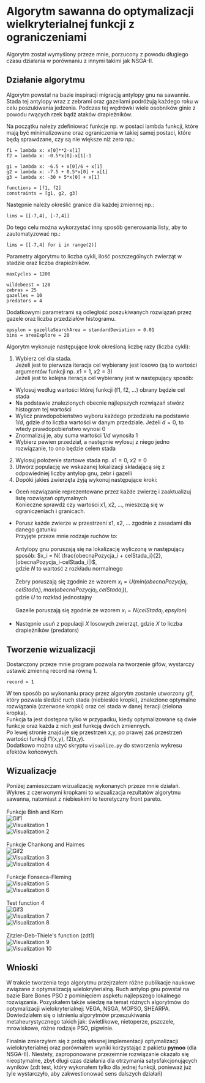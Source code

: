 # Algorytm sawanna do optymalizacji wielkryterialnej funkcji z ograniczeniami

Algorytm został wymyślony przeze mnie, porzucony z powodu długiego czasu działania w porównaniu z innymi takimi jak NSGA-II.

## Działanie algorytmu

Algorytm powstał na bazie inspiracji migracją antylopy gnu na sawannie. Stada tej antylopy wraz z zebrami oraz gazellami podróżują każdego roku w celu poszukiwania jedzenia. Podczas tej wędrówki wiele osobników ginie z powodu rwących rzek bądź ataków drapieżników.

Na początku należy zdefiniować funkcje np. w postaci lambda funkcji, które mają być minimalizowane oraz ograniczenia w takiej samej postaci, które będą sprawdzane, czy są nie większe niż zero np.:
```
f1 = lambda x: x[0]**2-x[1]
f2 = lambda x: -0.5*x[0]-x[1]-1

g1 = lambda x: -6.5 + x[0]/6 + x[1]
g2 = lambda x: -7.5 + 0.5*x[0] + x[1]
g3 = lambda x: -30 + 5*x[0] + x[1]

functions = [f1, f2]
constraints = [g1, g2, g3]
```
Następnie należy określić granice dla każdej zmiennej np.:
```
lims = [[-7,4], [-7,4]]
```
Do tego celu można wykorzystać inny sposób generowania listy, aby to zautomatyzować np.:
```
lims = [[-7,4] for i in range(2)]
```
Parametry algorytmu to liczba cykli, ilość poszczególnych zwierząt w stadzie oraz liczba drapieżników.
```
maxCycles = 1200

wildebeest = 120
zebras = 25
gazelles = 10
predators = 4
```
Dodatkowymi parametrami są odległość poszukiwanych rozwiązań przez gazele oraz liczba przedziałów histogramu.
```
epsylon = gazellaSearchArea = standardDeviation = 0.01
bins = areaExplore = 20
```
Algorytm wykonuje następujące krok określoną liczbę razy (liczba cykli):
1. Wybierz cel dla stada. \
Jeżeli jest to pierwsza iteracja cel wybierany jest losowo (są to wartości argumentów funkcji np. $x1 = 1$, $x2 = 3$)\
Jeżeli jest to kolejna iteracja cel wybierany jest w następujący sposób:
- Wylosuj według wartości której funkcji (f1, f2, ...) obrany będzie cel stada
- Na podstawie znalezionych obecnie najlepszych rozwiązań stwórz histogram tej wartości
- Wylicz prawdopobieństwo wyboru każdego przedziału na podstawie $1/d$, gdzie $d$ to liczba wartości w danym przedziale. Jeżeli $d=0$, to wtedy prawdopobieństwo wynosi 0
- Znormalizuj je, aby suma wartości $1/d$ wynosiła 1
- Wybierz pewien przedział, a następnie wylosuj z niego jedno rozwiązanie, to ono będzie celem stada
2. Wylosuj położenie startowe stada np. $x1=0$, $x2=0$
3. Utwórz populację we wskazanej lokalizacji składającą się z odpowiedniej liczby antylop gnu, zebr i gazelli
4. Dopóki jakieś zwierzęta żyją wykonuj następujące kroki:
- Oceń rozwiązanie reprezentowane przez każde zwierzę i zaaktualizuj listę rozwiązań optymalnych\
Konieczne sprawdź czy wartości x1, x2, ..., mieszczą się w ograniczeniach i granicach.
- Porusz każde zwierze w przestrzeni x1, x2, ... zgodnie z zasadami dla danego gatunku\
Przyjęte przeze mnie rodzaje ruchów to:\
\
Antylopy gnu poruszają się na lokalizację wyliczoną w następujący sposób: $x_i = N( \frac{obecnaPozycja_i + celStada_i}{2}, |obecnaPozycja_i-celStada_i|)$,\
gdzie $N$ to wartość z rozkładu normalnego\
\
Zebry poruszają się zgodnie ze wzorem $x_i = U( min(obecnaPozycja_i,celStada_i), max(obecnaPozycja_i, celStada_i))$,\
gdzie $U$ to rozkład jednostajny\
\
Gazelle poruszają się zgodnie ze wzorem $x_i = N(celStada_i, epsylon)$

- Następnie usuń z populacji $X$ losowych zwierząt, gdzie $X$ to liczba drapieżników (predators)

## Tworzenie wizualizacji

Dostarczony przeze mnie program pozwala na tworzenie gifów, wystarczy ustawić zmienną record na równą 1.
```
record = 1
```
W ten sposób po wykonaniu pracy przez algorytm zostanie utworzony gif, który pozwala śledzić ruch stada (niebieskie kropki), znalezione optymalne rozwiązania (czerwone kropki) oraz cel stada w danej iteracji (zielona kropka).\
Funkcja ta jest dostępna tylko w przypadku, kiedy optymalizowane są dwie funkcje oraz każda z nich jest funkcją dwóch zmiennych.\
Po lewej stronie znajduje się przestrzeń x,y, po prawej zaś przestrzeń wartości funkcji f1(x,y), f2(x,y).\
Dodatkowo można użyć skryptu `visualize.py` do stworzenia wykresu efektów końcowych.

## Wizualizacje
Poniżej zamieszczam wizualizację wykonanych przeze mnie działań.\
Wykres z czerwonymi kropkami to wizualizacja rezultatów algorytmu sawanna, natomiast z niebieskimi to teoretyczny front pareto.\
\
Funkcje Binh and Korn\
![Gif1](gifs/set1.gif)\
![Visualization 1](figures/set1.png)\
![Visualization 2](figures/tset1.jpg)\
\
Funkcje Chankong and Haimes\
![Gif2](gifs/set2.gif)\
![Visualization 3](figures/set2.png)\
![Visualization 4](figures/tset2.jpg)\
\
Funkcje Fonseca-Fleming\
![Visualization 5](figures/set3.png)\
![Visualization 6](figures/tset3.jpg)\
\
Test function 4\
![Gif3](gifs/set4.gif)\
![Visualization 7](figures/set4.png)\
![Visualization 8](figures/tset4.jpg)\
\
Zitzler-Deb-Thiele's function (zdt1)\
![Visualization 9](figures/set5.png)\
![Visualization 10](figures/tzdt1.jpg)

## Wnioski
W trakcie tworzenia tego algorytmu przejrzałem różne publikacje naukowe związane z optymalizacją wielokryterialną. Ruch antylop gnu powstał na bazie Bare Bones PSO z pominięciem aspketu najlepszego lokalnego rozwiązania. Pozyskałem także wiedzę na temat różnych algorytmów do optymalizacji wielokryterialnej: VEGA, NSGA, MOPSO, SHEARPA. Dowiedziałem się o istnieniu algorytmów przeszukiwania metaheurystycznego takich jak: świetlikowe, nietoperze, pszczele, mrowiskowe, różne rodzaje PSO, pigwinie.\
\
Finalnie zmierzyłem się z próbą własnej implementacji optymalizacji wielokryterialnej oraz porównałem wyniki korzystając z pakietu **pymoo** (dla NSGA-II). Niestety, zaproponowane przezemnie rozwiązanie okazało się nieoptymalne, zbyt długi czas działania dla otrzymania satysfakcjonujących wyników (zdt test, który wykonałem tylko dla jednej funkcji, ponieważ już tyle wystarczyło, aby zakwestionować sens dalszych działań)
